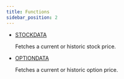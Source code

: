 ```yaml
---
title: Functions
sidebar_position: 2
---
```


- [STOCKDATA](https://documentation.marketdata.app/stockdata/)

  Fetches a current or historic stock price.

- [OPTIONDATA](https://documentation.marketdata.app/sheets/optiondata/)

  Fetches a current or historic option price.
